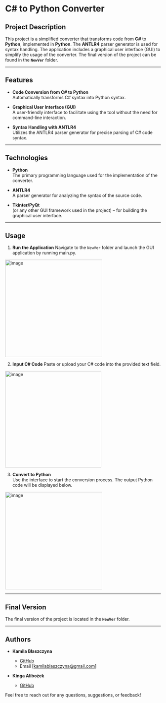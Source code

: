 # C# to Python Converter

## Project Description

This project is a simplified converter that transforms code from **C#** to **Python**, implemented in **Python**. The **ANTLR4** parser generator is used for syntax handling. The application includes a graphical user interface (GUI) to simplify the usage of the converter. The final version of the project can be found in the **`NewVer`** folder.

---

## Features

- **Code Conversion from C# to Python**  
  Automatically transforms C# syntax into Python syntax.

- **Graphical User Interface (GUI)**  
  A user-friendly interface to facilitate using the tool without the need for command-line interaction.

- **Syntax Handling with ANTLR4**  
  Utilizes the ANTLR4 parser generator for precise parsing of C# code syntax.

---

## Technologies

- **Python**  
  The primary programming language used for the implementation of the converter.

- **ANTLR4**  
  A parser generator for analyzing the syntax of the source code.

- **Tkinter/PyQt**  
  (or any other GUI framework used in the project) – for building the graphical user interface.

---

## Usage

1. **Run the Application** 
   Navigate to the `NewVer` folder and launch the GUI application by running main.py. <br/>
<img width="314" alt="image" src="https://github.com/user-attachments/assets/fe7237fe-12f8-40d6-b15a-c6285f65aa4d">

2. **Input C# Code** 
   Paste or upload your C# code into the provided text field. <br/>
<img width="311" alt="image" src="https://github.com/user-attachments/assets/a0a08535-8143-4c4a-9499-86472936a033">

3. **Convert to Python**  
   Use the interface to start the conversion process. The output Python code will be displayed below. <br/>
<img width="314" alt="image" src="https://github.com/user-attachments/assets/b575e945-f925-4a19-9b0b-bf39e8eb32a4">


---

## Final Version

The final version of the project is located in the **`NewVer`** folder.


---

## Authors

- **Kamila Błaszczyna**  
  - [GitHub](https://github.com/kamilabla)  
  - Email [kamilablaszczyna@gmail.com]

- **Kinga Alibożek**  
  - [GitHub](https://github.com/kingaa1)   

Feel free to reach out for any questions, suggestions, or feedback!
